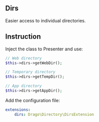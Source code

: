 ## Dirs

Easier access to individual directories.

## Instruction

Inject the class to Presenter and use:

```php
// Web directory
$this->dirs->getWebDir();

// Temporary directory
$this->dirs->getTempDir();

// App directory
$this->dirs->getAppDir();
```

Add the configuration file:

```yaml
extensions:
	dirs: Drago\Directory\DirsExtension
```
